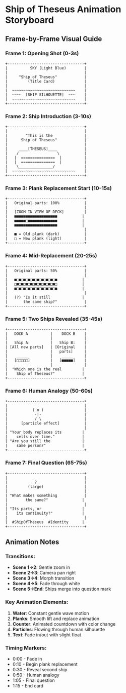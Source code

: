 # Ship of Theseus Animation Storyboard

## Frame-by-Frame Visual Guide

### Frame 1: Opening Shot (0-3s)
```
+----------------------------------+
|          SKY (Light Blue)        |
|                                  |
|     "Ship of Theseus"            |
|         (Title Card)             |
|                                  |
|  ~~~~~~~~~~~~~~~~~~~~~~~~~~~~    |
|  ~~~~  [SHIP SILHOUETTE]  ~~~    |
|  ~~~~~~~~~~~~~~~~~~~~~~~~~~~~    |
+----------------------------------+
```

### Frame 2: Ship Introduction (3-10s)
```
+----------------------------------+
|                                  |
|        "This is the              |
|      Ship of Theseus"            |
|                                  |
|     ____[THESEUS]____            |
|    /                 \           |
|   |  ===============  |          |
|   |  ===============  |          |
|    \_______________/             |
|  ~~~~~~~~~~~~~~~~~~~~~~~~~~~~    |
+----------------------------------+
```

### Frame 3: Plank Replacement Start (10-15s)
```
+----------------------------------+
|   Original parts: 100%           |
|                                  |
|   [ZOOM IN VIEW OF DECK]         |
|   ■■■■■■■■■■■■■■■■■■■           |
|   ■■■■■□■■■■■■■■■■■■■           |
|   ■■■■■■■■■■■■■■■■■■■           |
|                                  |
|   ■ = Old plank (dark)           |
|   □ = New plank (light)          |
+----------------------------------+
```

### Frame 4: Mid-Replacement (20-25s)
```
+----------------------------------+
|   Original parts: 50%            |
|                                  |
|   ■□■□■□■□■□■□■□■□■□■           |
|   □■□■□■□■□■□■□■□■□■□           |
|   ■□■□■□■□■□■□■□■□■□■           |
|                                  |
|   (?) "Is it still              |
|       the same ship?"            |
+----------------------------------+
```

### Frame 5: Two Ships Revealed (35-45s)
```
+----------------------------------+
|   DOCK A          |    DOCK B    |
|                   |              |
|   Ship A:         |   Ship B:    |
| [All new parts]   | [Original    |
|                   |   parts]     |
|    _____          |    _____     |
|   [□□□□□]         |   [■■■■■]    |
|                   |              |
|  "Which one is the real         |
|    Ship of Theseus?"            |
+----------------------------------+
```

### Frame 6: Human Analogy (50-60s)
```
+----------------------------------+
|                                  |
|           ( o )                  |
|            -|-                   |
|            / \                   |
|      [particle effect]           |
|                                  |
| "Your body replaces its         |
|    cells over time."            |
| "Are you still the              |
|    same person?"                |
+----------------------------------+
```

### Frame 7: Final Question (65-75s)
```
+----------------------------------+
|                                  |
|            ?                     |
|         (large)                  |
|                                  |
| "What makes something            |
|        the same?"               |
|                                  |
| "Its parts, or                  |
|    its continuity?"             |
|                                  |
|  #ShipOfTheseus  #Identity      |
+----------------------------------+
```

## Animation Notes

### Transitions:
- **Scene 1→2**: Gentle zoom in
- **Scene 2→3**: Camera pan right
- **Scene 3→4**: Morph transition
- **Scene 4→5**: Fade through white
- **Scene 5→End**: Ships merge into question mark

### Key Animation Elements:
1. **Water**: Constant gentle wave motion
2. **Planks**: Smooth lift and replace animation
3. **Counter**: Animated countdown with color change
4. **Particles**: Flowing through human silhouette
5. **Text**: Fade in/out with slight float

### Timing Markers:
- 0:00 - Fade in
- 0:10 - Begin plank replacement
- 0:30 - Reveal second ship
- 0:50 - Human analogy
- 1:05 - Final question
- 1:15 - End card